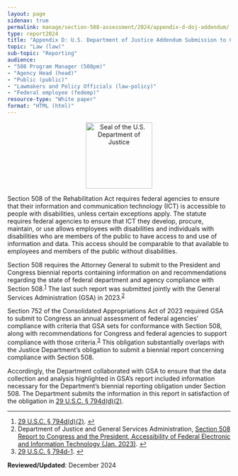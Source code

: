 ```yaml
---
layout: page
sidenav: true
permalink: manage/section-508-assessment/2024/appendix-d-doj-addendum/
type: report2024
title: "Appendix D: U.S. Department of Justice Addendum Submission to Congress and the President Concerning Federal Agencies’ Compliance with Section 508 of the Rehabilitation Act Accessibility of Federal Electronic and Information Technology"
topic: "Law (law)"
sub-topic: "Reporting"
audience:
- "508 Program Manager (508pm)"
- "Agency Head (head)"
- "Public (public)"
- "Lawmakers and Policy Officials (law-policy)"
- "Federal employee (fedemp)"
resource-type: "White paper"
format: "HTML (html)"
---
```

<div style="text-align:center;"><img src="https://assets.section508.gov/files/images/seals-logos/doj.jpg" height="150px" alt="Seal of the U.S. Department of Justice"></div>

Section 508 of the Rehabilitation Act requires federal agencies to ensure that their information and communication technology (ICT) is accessible to people with disabilities, unless certain exceptions apply.  The statute requires federal agencies to ensure that ICT they develop, procure, maintain, or use allows employees with disabilities and individuals with disabilities who are members of the public to have access to and use of information and data. This access should be comparable to that available to employees and members of the public without disabilities.

Section 508 requires the Attorney General to submit to the President and Congress biennial reports containing information on and recommendations regarding the state of federal department and agency compliance with Section 508.<sup><a href="#fn1" id="fr1">1</a></sup> The last such report was submitted jointly with the General Services Administration (GSA) in 2023.<sup><a href="#fn2" id="fr2">2</a></sup>

Section 752 of the Consolidated Appropriations Act of 2023 required GSA to submit to Congress an annual assessment of federal agencies’ compliance with criteria that GSA sets for conformance with Section 508, along with recommendations for Congress and federal agencies to support compliance with those criteria.<sup><a href="#fn3" id="fr3">3</a></sup> This obligation substantially overlaps with the Justice Department’s obligation to submit a biennial report concerning compliance with Section 508.

Accordingly, the Department collaborated with GSA to ensure that the data collection and analysis highlighted in GSA’s report included information necessary for the Department’s biennial reporting obligation under Section 508.  The Department submits the information in this report in satisfaction of the obligation in <a href="https://www.govinfo.gov/app/details/USCODE-2011-title29/USCODE-2011-title29-chap16-subchapV-sec794d" target="_blank" class="usa-link--external">29 U.S.C. § 794d(d)(2)</a>. 

--- 

 <div>
     <h2 style="position: absolute; clip: rect(0 0 0 0); visibility: hidden; opacity: 0;" id="footnote-label">Footnotes</h2>
     <ol start="1">
         <li id="fn1"><a href="https://www.govinfo.gov/app/details/USCODE-2011-title29/USCODE-2011-title29-chap16-subchapV-sec794d" target="_blank" class="usa-link--external">29 U.S.C. § 794d(d)(2)</a>. <a href="#fr1" aria-label="Back to content">↩</a></li>
         <li id="fn2">Department of Justice and General Services Administration, <a href="https://www.justice.gov/crt/page/file/1569331/dl?inline" target="_blank" class="usa-link--external">Section 508 Report to Congress and the President, Accessibility of Federal Electronic and Information Technology (Jan. 2023)</a>. <a href="#fr2" aria-label="Back to content">↩</a></li>
         <li id="fn3"><a href="{{site.baseurl}}/manage/laws-and-policies/section-508-law/#794d-1">29 U.S.C. § 794d-1</a>. <a href="#fr3" aria-label="Back to content">↩</a></li>
     </ol>
 </div>

 **Reviewed/Updated**: December 2024
